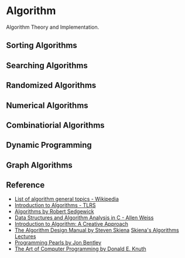 # Algorithm
Algorithm Theory and Implementation.

## Sorting Algorithms

## Searching Algorithms

## Randomized Algorithms

## Numerical Algorithms

## Combinatiorial Algorithms

## Dynamic Programming

## Graph Algorithms

## Reference
* [List of algorithm general topics - Wikipedia](http://en.wikipedia.org/wiki/List_of_algorithm_general_topics)
* [Introduction to Algorithms - TLRS](http://ocw.mit.edu/courses/electrical-engineering-and-computer-science/6-046-introduction-to-algorithms-sma-5503-fall-2005/index.htm)
* [Algorithms by Robert Sedgewick](http://algs4.cs.princeton.edu/home/)
* [Data Structures and Algorithm Analysis in C - Allen Weiss](http://users.cis.fiu.edu/~weiss/)
* [Introduction to Algorithm: A Creative Approach]()
* [The Algorithm Design Manual by Steven Skiena](http://www.algorist.com) [Skiena's Algorithms Lectures](http://www3.cs.stonybrook.edu/~algorith/video-lectures)
* [Programming Pearls by Jon Bentley](http://www.it.iitb.ac.in/~deepak/deepak/placement/Programming_pearls.pdf)
* [The Art of Computer Programming by Donald E. Knuth](http://www-cs-faculty.standford.edu/~uno/taocp.html)
